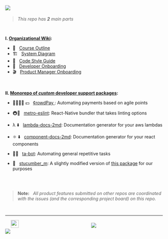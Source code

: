 # ![](https://goo.gl/jzSq3J)

> *This repo has **2** main parts*

</br>

**I. [Organizational Wiki](https://github.com/iot-course/org/wiki):**

  - 📄 &nbsp; [Course Outline](https://github.com/iot-course/org/wiki)
  - 🏗   &nbsp; [System Diagram](https://github.com/iot-course/org/wiki/System-Diagram)
  - 💅  &nbsp; [Code Style Guide](https://github.com/iot-course/org/wiki/Code-Style-Guide)
  - 🚉 &nbsp; [Developer Onboarding](https://github.com/iot-course/org/wiki/Developer-OnBoarding)
  - 🎬 &nbsp; [Product Manager Onboarding](https://github.com/iot-course/org/wiki/Product-Manager-OnBoarding)

</br>

**II. [Monorepo of *custom* developer support  packages](https://github.com/iot-course/org/tree/master/packages):**
  -  👨‍👩‍👧‍👦 💵 &nbsp; [¢rowdPay ](https://github.com/iot-course/org/tree/master/crowdPay):  Automating payments based on agile points

  - 🚇📝 &nbsp; [metro-eslint](https://github.com/iot-course/org/tree/master/metro-eslint): React-Native bundler that takes linting options

  - λ ⬇️ &nbsp; [lambda-docs-2md]():  Documentation generator for your aws lambdas

  - ⚛️ ⬇️ &nbsp; [component-docs-2md](): Documentation generator for your react components

  - 🍎🤖 &nbsp; [ta-bot](https://github.com/iot-course/org/tree/master/ta-bot): Automating general repetitive tasks

  - 🥒 &nbsp; [stucumber_m](https://github.com/iot-course/org/tree/master/metro-eslint): A slightly modified version of [this package](https://github.com/stewartml/stucumber) for our purposes

</br></br>

  > **Note:** &nbsp; *All product features submitted on other repos are coordinated with the issues (and the corresponding project board) on this repo.*

</br>

---
&emsp;&nbsp;<img height='25px' src='https://goo.gl/3j4tQU'/> &emsp;&emsp;&emsp;&emsp;&emsp;&emsp;&emsp;&emsp;&emsp;&emsp;&emsp;&emsp;&emsp;&emsp;&emsp;&emsp; [![](https://goo.gl/u8iNwp)](https://iot-engineering.life)&emsp;&emsp;&emsp;&emsp;&emsp;&emsp;&emsp;&emsp;&emsp;&emsp;&emsp;&emsp;&emsp;&emsp;&emsp; [![](https://goo.gl/Dx4R7q)](https://twitter.com)
